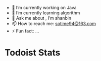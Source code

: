 
- 🔭 I’m currently working on Java
- 🌱 I’m currently learning algorithm
- 💬 Ask me about , I’m shanbin
- 📫 How to reach me: sotime94@163.com
- ⚡ Fun fact: ...


# Todoist Stats

<!-- TODO-IST:START -->
<!-- TODO-IST:END -->


